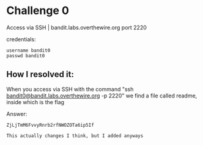 # Challenge 0

Access via SSH | bandit.labs.overthewire.org port 2220

credentials:
~~~
username bandit0
passwd bandit0
~~~
## How I resolved it:

When you access via SSH with the command "ssh bandit0@bandit.labs.overthewire.org -p 2220"
we find a file called readme, inside which is the flag

Answer: 
~~~
ZjLjTmM6FvvyRnrb2rfNWOZOTa6ip5If

This actually changes I think, but I added anyways
~~~
